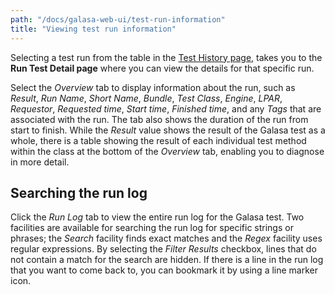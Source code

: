 ```yaml
---
path: "/docs/galasa-web-ui/test-run-information"
title: "Viewing test run information"
---
```


Selecting a test run from the table in the <a href="http://cicsk8sm.hursley.ibm.com:32612/results" target="_blank">Test History page</a>, takes you to the **Run Test Detail page** where you can view the details for that specific run.

Select the *Overview* tab to display information about the run, such as *Result*, *Run Name*, *Short Name*, *Bundle*, *Test Class*, *Engine*, *LPAR*, *Requestor*, *Requested time*, *Start time*, *Finished time*, and any *Tags* that are associated with the run. The tab also shows the duration of the run from start to finish. 
While the *Result* value shows the result of the Galasa test as a whole, there is a table showing the result of each individual test method within the class at the bottom of the *Overview* tab, enabling you to diagnose in more detail.

## Searching the run log
Click the *Run Log* tab to view the entire run log for the Galasa test. Two facilities are available for searching the run log for specific strings or phrases; the *Search* facility finds exact matches and the *Regex* facility uses regular expressions. By selecting the *Filter Results* checkbox, lines that do not contain a match for the search are hidden.
If there is a line in the run log that you want to come back to, you can bookmark it by using a line marker icon.
